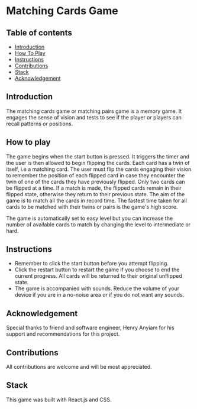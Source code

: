 # Matching Cards Game

## Table of contents

- [Introduction](#introduction)
- [How To Play](#how-to-play)
- [Instructions](#instructions)
- [Contributions](#contributions)
- [Stack](#stack)
- [Acknowledgement](#acknowledgement)

## Introduction

The matching cards game or matching pairs game is a memory game. It engages the sense of vision and tests to see if the player or players can recall patterns or positions.

## How to play

The game begins when the start button is pressed. It triggers the timer and the user is then allowed to begin flipping the cards. Each card has a twin of itself, i.e a matching card. The user must flip the cards engaging their vision to remember the position of each flipped card in case they encounter the twin of one of the cards they have previously flipped. Only two cards can be flipped at a time. If a match is made, the flipped cards remain in their flipped state, otherwise they return to their previous state. The aim of the game is to match all the cards in record time. The fastest time taken for all cards to be matched with their twins or pairs is the game's high score.

The game is automatically set to easy level but you can increase the number of available cards to match by changing the level to intermediate or hard.

## Instructions

- Remember to click the start button before you attempt flipping.
- Click the restart button to restart the game if you choose to end the current progress. All cards will be returned to their original unflipped state.
- The game is accompanied with sounds. Reduce the volume of your device if you are in a no-noise area or if you do not want any sounds.

## Acknowledgement

Special thanks to friend and software engineer, Henry Anyiam for his support and recommendations for this project.

## Contributions

All contributions are welcome and will be most appreciated.

## Stack

This game was built with React.js and CSS.
